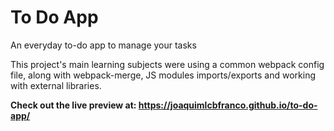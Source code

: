 # To Do App

An everyday to-do app to manage your tasks

This project's main learning subjects were using a common webpack config file, along with webpack-merge, JS modules imports/exports and working with external libraries.

<strong>Check out the live preview at: https://joaquimlcbfranco.github.io/to-do-app/</strong>
